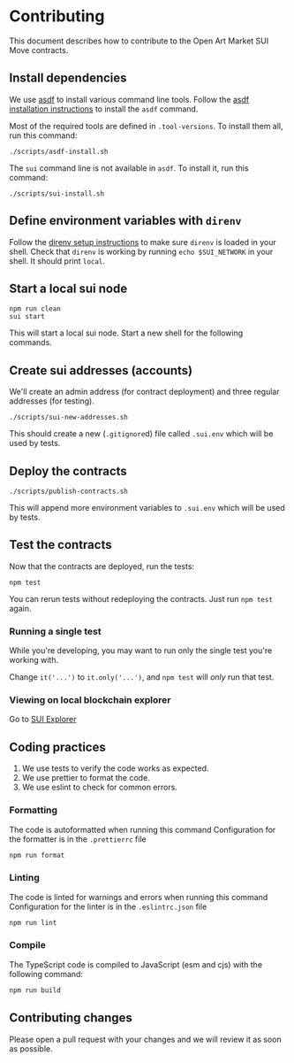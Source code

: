 # Contributing

This document describes how to contribute to the Open Art Market SUI Move contracts.

## Install dependencies

We use [asdf](https://github.com/asdf-vm/asdf) to install various command line tools.
Follow the [asdf installation instructions](https://asdf-vm.com/guide/getting-started.html#_3-install-asdf) to install the `asdf` command.

Most of the required tools are defined in `.tool-versions`. To install them all, run this command:

    ./scripts/asdf-install.sh

The `sui` command line is not available in `asdf`. To install it, run this command:

    ./scripts/sui-install.sh

## Define environment variables with `direnv`

Follow the [direnv setup instructions](https://direnv.net/docs/hook.html) to make sure `direnv` is loaded in your shell.
Check that `direnv` is working by running `echo $SUI_NETWORK` in your shell.
It should print `local`.

## Start a local sui node

    npm run clean
    sui start

This will start a local sui node.
Start a new shell for the following commands.

## Create sui addresses (accounts)

We'll create an admin address (for contract deployment) and three regular addresses (for testing).

    ./scripts/sui-new-addresses.sh

This should create a new (`.gitignore`d) file called `.sui.env` which will be used by tests.

## Deploy the contracts

    ./scripts/publish-contracts.sh

This will append more environment variables to `.sui.env` which will be used by tests.

## Test the contracts

Now that the contracts are deployed, run the tests:

    npm test

You can rerun tests without redeploying the contracts. Just run `npm test` again.

### Running a single test

While you're developing, you may want to run only the single test you're working with.

Change `it('...')` to `it.only('...')`, and `npm test` will *only* run that test.

### Viewing on local blockchain explorer

Go to [SUI Explorer](https://suiexplorer.com/?network=local)

## Coding practices

1. We use tests to verify the code works as expected.
2. We use prettier to format the code.
3. We use eslint to check for common errors.

### Formatting

The code is autoformatted when running this command
Configuration for the formatter is in the `.prettierrc` file

```sh
npm run format
```

### Linting

The code is linted for warnings and errors when running this command
Configuration for the linter is in the `.eslintrc.json` file

```sh
npm run lint
```

### Compile

The TypeScript code is compiled to JavaScript (esm and cjs) with the following command:

```sh
npm run build
```

## Contributing changes

Please open a pull request with your changes and we will review it as soon as possible.
